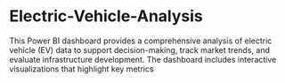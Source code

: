 # Electric-Vehicle-Analysis
This Power BI dashboard provides a comprehensive analysis of electric vehicle (EV) data to support decision-making, track market trends, and evaluate infrastructure development. The dashboard includes interactive visualizations that highlight key metrics
